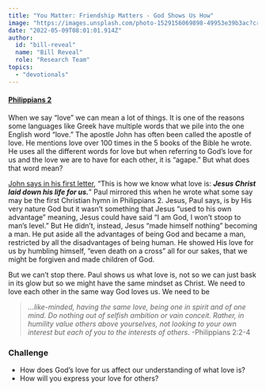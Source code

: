 ```yaml
---
title: "You Matter: Friendship Matters - God Shows Us How"
image: "https://images.unsplash.com/photo-1529156069898-49953e39b3ac?crop=entropy&cs=srgb&fm=jpg&ixid=Mnw5NjYxfDB8MXxzZWFyY2h8MTB8fFRydXRofGVufDB8fHx8MTYxODIzNjM3Mw&ixlib=rb-1.2.1&q=85"
date: "2022-05-09T08:01:01.914Z"
author:
  id: "bill-reveal"
  name: "Bill Reveal"
  role: "Research Team"
topics:
  - "devotionals"
---
```

#### [Philippians 2][phi]
When we say “love” we can mean a lot of things. It is one of the reasons some languages like Greek have multiple words that we pile into the one English word “love.” The apostle John has often been called the apostle of love. He mentions love over 100 times in the 5 books of the Bible he wrote. He uses all the different words for love but when referring to God’s love for us and the love we are to have for each other, it is “agape.” But what does that word mean?

[John says in his first letter][1], “This is how we know what love is: _**Jesus Christ laid down his life for us.**_” Paul mirrored this when he wrote what some say may be the first Christian hymn in Philippians 2. Jesus, Paul says, is by His very nature God but it wasn’t something that Jesus “used to his own advantage” meaning, Jesus could have said “I am God, I won’t stoop to man’s level.” But He didn’t, instead, Jesus “made himself nothing” becoming a man. He put aside all the advantages of being God and became a man, restricted by all the disadvantages of being human. He showed His love for us by humbling himself, “even death on a cross” all for our sakes, that we might be forgiven and made children of God.

But we can’t stop there. Paul shows us what love is, not so we can just bask in its glow but so we might have the same mindset as Christ. We need to love each other in the same way God loves us. We need to be

> _...like-minded, having the same love, being one in spirit and of one mind. Do nothing out of selfish ambition or vain conceit. Rather, in humility value others above yourselves, not looking to your own interest but each of you to the interests of others._ -Philippians 2:2-4

### Challenge
- How does God’s love for us affect our understanding of what love is?
- How will you express your love for others?

[1]: https://biblehub.com/context/1_john/3-16.htm
[phi]: https://biblehub.com/philippians/2.htm
